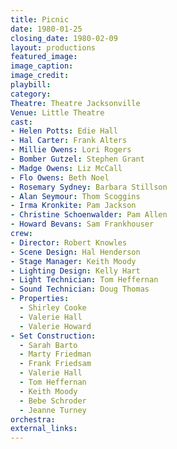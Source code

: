 ```yaml
---
title: Picnic
date: 1980-01-25
closing_date: 1980-02-09
layout: productions
featured_image:
image_caption:
image_credit:
playbill:
category:
Theatre: Theatre Jacksonville
Venue: Little Theatre
cast:
- Helen Potts: Edie Hall
- Hal Carter: Frank Alters
- Millie Owens: Lori Rogers
- Bomber Gutzel: Stephen Grant
- Madge Owens: Liz McCall
- Flo Owens: Beth Noel
- Rosemary Sydney: Barbara Stillson
- Alan Seymour: Thom Scoggins
- Irma Kronkite: Pam Jackson
- Christine Schoenwalder: Pam Allen
- Howard Bevans: Sam Frankhouser
crew:
- Director: Robert Knowles
- Scene Design: Hal Henderson
- Stage Manager: Keith Moody
- Lighting Design: Kelly Hart
- Light Technician: Tom Heffernan
- Sound Technician: Doug Thomas
- Properties:
  - Shirley Cooke
  - Valerie Hall
  - Valerie Howard
- Set Construction:
  - Sarah Barto
  - Marty Friedman
  - Frank Friedsam
  - Valerie Hall
  - Tom Heffernan
  - Keith Moody
  - Bebe Schroder
  - Jeanne Turney
orchestra:
external_links:
---
```



